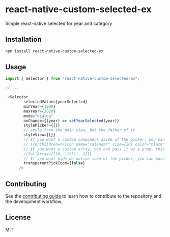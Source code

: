 # react-native-custom-selected-ex

Simple react-native selected for year and category

## Installation

```sh
npm install react-native-custom-selected-ex
```

## Usage

```js
import { Selector } from "react-native-custom-selected-ex";

// ...

 <Selector
        selectedValue={yearSelected}
        minYear={1900}
        maxYear={2020}
        mode="dialog"
        onChange={(year) => setYearSelected(year)}
        stylePicker={{}}
        // style from the main view, but the father of it
        styleView={{}}
        // If you want a custom component aside of the picker, you can pass it as a prop
        // iconChildren={<Icon name="calendar" size={20} color="black" />}
        // IF you want a custom array, you can pass it as a prop, this will overwrite the min and max year array
        //fullArray={[10, `1231`, 12]}
        // If you want hide de native icon of the picker, you can pass it as a prop
        transparentPickIcon={false}
      />

```

## Contributing

See the [contributing guide](CONTRIBUTING.md) to learn how to contribute to the repository and the development workflow.

## License

MIT
